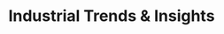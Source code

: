 ---
title: "Industrial Trends & Insights"
meta_title: "Latest Industrial Trends, Analysis & Insights | CharmTop"
description: "Explore the latest industrial trends, expert analysis, and innovative insights to help your business stay ahead of the competition in a rapidly evolving market."
image: "images/blog-header.jpg"
draft: false
---